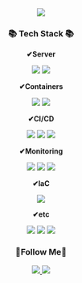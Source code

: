 
<div align=center>
    <img src="https://capsule-render.vercel.app/api?type=waving&color=auto&height=200&section=header&text=MyungBin's%20Github!&fontSize=90" />
</div>
<h3 align="center">📚 Tech Stack 📚</h3>

<div align=center>
  <p><strong>✔Server</strong></p>
  <img src="https://img.shields.io/badge/Amazon AWS-232F3E?style=for-the-badge&logo=amazonaws&logoColor=white"/>
  <img src="https://img.shields.io/badge/linux-FCC624?style=for-the-badge&logo=linux&logoColor=white"/>
  <br>
  
  <p><strong>✔Containers</strong></p>
  <img src="https://img.shields.io/badge/Docker-2496ED?style=for-the-badge&logo=Docker&logoColor=white"/>
  <img  src="https://img.shields.io/badge/Kubernetes-326CE5?style=for-the-badge&logo=kubernetes&logoColor=white">
  <br>

  <p><strong>✔CI/CD</strong></p>
  <img src="https://img.shields.io/badge/Github%20Actions-2088FF?style=for-the-badge&logo=githubactions&logoColor=white"> 
  <img src="https://img.shields.io/badge/Jenkins-D24939?style=for-the-badge&logo=jenkins&logoColor=white"> 
  <img src="https://img.shields.io/badge/Argo-EF7B4D?style=for-the-badge&logo=argo&logoColor=black"> 
  <br>

  <p><strong>✔Monitoring</strong></p>
  <img src="https://img.shields.io/badge/Prometheus-E6522C?style=for-the-badge&logo=prometheus&logoColor=white">
  <img src="https://img.shields.io/badge/grafana-F46800?style=for-the-badge&logo=grafana&logoColor=white"> 
  <img src="https://img.shields.io/badge/datadog-632CA6?style=for-the-badge&logo=datadog&logoColor=white"> 
  <br>

  <p><strong>✔IaC</strong></p>
  <img src="https://img.shields.io/badge/terraform-844FBA?style=for-the-badge&logo=terraform&logoColor=white">
  <br>

  <p><strong>✔etc</strong></p>
  <img src="https://img.shields.io/badge/slack-4A154B?style=for-the-badge&logo=slack&logoColor=white">
  <img src="https://img.shields.io/badge/jmeter-D22128?style=for-the-badge&logo=apachejmeter&logoColor=white">
  <img src="https://img.shields.io/badge/vscode-007ACC?style=for-the-badge&logo=visualstudiocode&logoColor=white">
  <br>

<h3><strong>🌈Follow Me🌈</strong></h3>
  <a href="https://mbinijo.notion.site/Study-Notion-9b96d34116874ba5aa021ee61bf1f3c6?pvs=4">
    <img src="https://img.shields.io/badge/notion-000000?style=for-the-badge&logo=notion&logoColor=white">
  </a>
  <img src="https://img.shields.io/badge/gmail-EA4335?style=for-the-badge&logo=gmail&logoColor=white">
</div>
